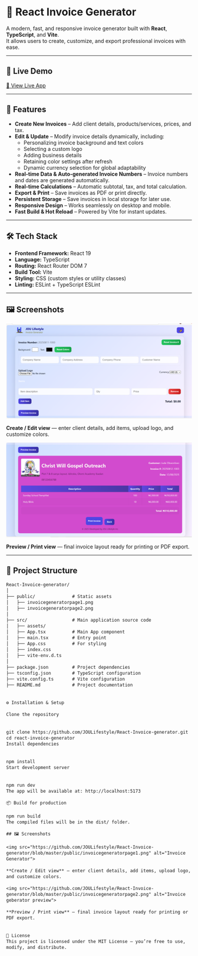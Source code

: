 # 📄 React Invoice Generator

A modern, fast, and responsive invoice generator built with **React**, **TypeScript**, and **Vite**.  
It allows users to create, customize, and export professional invoices with ease.

---

## 🔗 Live Demo

[🚀 View Live App](https://invoice.joulifestyle.com)

---

## 🚀 Features

- **Create New Invoices** – Add client details, products/services, prices, and tax.  
- **Edit & Update** – Modify invoice details dynamically, including:
  - Personalizing invoice background and text colors  
  - Selecting a custom logo  
  - Adding business details  
  - Retaining color settings after refresh  
  - Dynamic currency selection for global adaptability  
- **Real-time Data & Auto-generated Invoice Numbers** – Invoice numbers and dates are generated automatically.  
- **Real-time Calculations** – Automatic subtotal, tax, and total calculation.  
- **Export & Print** – Save invoices as PDF or print directly.  
- **Persistent Storage** – Save invoices in local storage for later use.  
- **Responsive Design** – Works seamlessly on desktop and mobile.  
- **Fast Build & Hot Reload** – Powered by Vite for instant updates.  

---

## 🛠️ Tech Stack

- **Frontend Framework:** React 19  
- **Language:** TypeScript  
- **Routing:** React Router DOM 7  
- **Build Tool:** Vite  
- **Styling:** CSS (custom styles or utility classes)  
- **Linting:** ESLint + TypeScript ESLint  

---
## 🖼️ Screenshots

<img src="https://github.com/JOULifestyle/React-Invoice-generator/blob/master/public/invoicegeneratorpage1.png" alt="Invoice Generator"> 

**Create / Edit view** — enter client details, add items, upload logo, and customize colors.

<img src="https://github.com/JOULifestyle/React-Invoice-generator/blob/master/public/invoicegeneratorpage2.png" alt="Invoice generator preview">

**Preview / Print view** — final invoice layout ready for printing or PDF export.

---
## 📂 Project Structure

```plaintext
React-Invoice-generator/
│
├── public/              # Static assets
│   ├── invoicegeneratorpage1.png
│   ├── invoicegeneratorpage2.png
│
├── src/                 # Main application source code
│   ├── assets/
│   ├── App.tsx          # Main App component
│   ├── main.tsx         # Entry point
│   ├── App.css          # For styling
│   ├── index.css
│   ├── vite-env.d.ts
│
├── package.json         # Project dependencies
├── tsconfig.json        # TypeScript configuration
├── vite.config.ts       # Vite configuration
├── README.md            # Project documentation


⚙️ Installation & Setup

Clone the repository


git clone https://github.com/JOULifestyle/React-Invoice-generator.git
cd react-invoice-generator
Install dependencies


npm install
Start development server


npm run dev
The app will be available at: http://localhost:5173

📦 Build for production

npm run build
The compiled files will be in the dist/ folder.

## 🖼️ Screenshots

<img src="https://github.com/JOULifestyle/React-Invoice-generator/blob/master/public/invoicegeneratorpage1.png" alt="Invoice Generator"> 

**Create / Edit view** — enter client details, add items, upload logo, and customize colors.

<img src="https://github.com/JOULifestyle/React-Invoice-generator/blob/master/public/invoicegeneratorpage2.png" alt="Invoice geberator preview">

**Preview / Print view** — final invoice layout ready for printing or PDF export.


📜 License
This project is licensed under the MIT License – you’re free to use, modify, and distribute.
